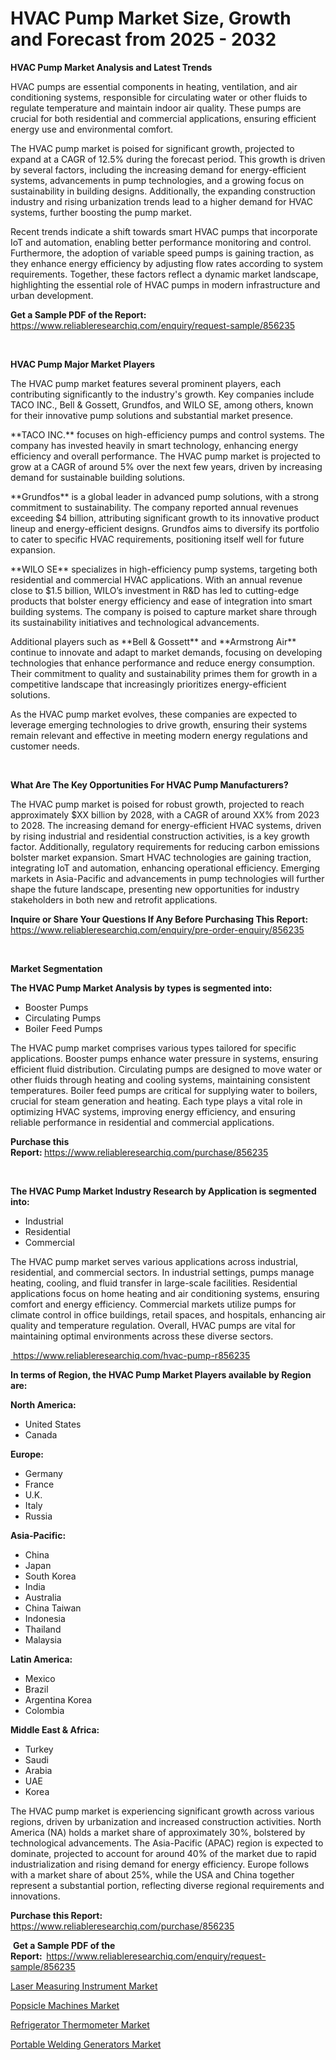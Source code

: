 <p><h1>HVAC Pump Market Size, Growth and Forecast from 2025 - 2032</h1></p><p><strong>HVAC Pump Market Analysis and Latest Trends</strong></p>
<p><p>HVAC pumps are essential components in heating, ventilation, and air conditioning systems, responsible for circulating water or other fluids to regulate temperature and maintain indoor air quality. These pumps are crucial for both residential and commercial applications, ensuring efficient energy use and environmental comfort.</p><p>The HVAC pump market is poised for significant growth, projected to expand at a CAGR of 12.5% during the forecast period. This growth is driven by several factors, including the increasing demand for energy-efficient systems, advancements in pump technologies, and a growing focus on sustainability in building designs. Additionally, the expanding construction industry and rising urbanization trends lead to a higher demand for HVAC systems, further boosting the pump market.</p><p>Recent trends indicate a shift towards smart HVAC pumps that incorporate IoT and automation, enabling better performance monitoring and control. Furthermore, the adoption of variable speed pumps is gaining traction, as they enhance energy efficiency by adjusting flow rates according to system requirements. Together, these factors reflect a dynamic market landscape, highlighting the essential role of HVAC pumps in modern infrastructure and urban development.</p></p>
<p><strong>Get a Sample PDF of the Report:&nbsp;</strong> <a href="https://www.reliableresearchiq.com/enquiry/request-sample/856235?utm_campaign=1159&utm_medium=2&utm_source=Github&utm_content=ia&utm_term=16022025&utm_id=hvac-pump">https://www.reliableresearchiq.com/enquiry/request-sample/856235</a></p>
<p>&nbsp;</p>
<p><strong>HVAC Pump Major Market Players</strong></p>
<p><p>The HVAC pump market features several prominent players, each contributing significantly to the industry's growth. Key companies include TACO INC., Bell & Gossett, Grundfos, and WILO SE, among others, known for their innovative pump solutions and substantial market presence.</p><p>**TACO INC.** focuses on high-efficiency pumps and control systems. The company has invested heavily in smart technology, enhancing energy efficiency and overall performance. The HVAC pump market is projected to grow at a CAGR of around 5% over the next few years, driven by increasing demand for sustainable building solutions. </p><p>**Grundfos** is a global leader in advanced pump solutions, with a strong commitment to sustainability. The company reported annual revenues exceeding $4 billion, attributing significant growth to its innovative product lineup and energy-efficient designs. Grundfos aims to diversify its portfolio to cater to specific HVAC requirements, positioning itself well for future expansion.</p><p>**WILO SE** specializes in high-efficiency pump systems, targeting both residential and commercial HVAC applications. With an annual revenue close to $1.5 billion, WILO’s investment in R&D has led to cutting-edge products that bolster energy efficiency and ease of integration into smart building systems. The company is poised to capture market share through its sustainability initiatives and technological advancements.</p><p>Additional players such as **Bell & Gossett** and **Armstrong Air** continue to innovate and adapt to market demands, focusing on developing technologies that enhance performance and reduce energy consumption. Their commitment to quality and sustainability primes them for growth in a competitive landscape that increasingly prioritizes energy-efficient solutions. </p><p>As the HVAC pump market evolves, these companies are expected to leverage emerging technologies to drive growth, ensuring their systems remain relevant and effective in meeting modern energy regulations and customer needs.</p></p>
<p>&nbsp;</p>
<p><strong>What Are The Key Opportunities For HVAC Pump Manufacturers?</strong></p>
<p><p>The HVAC pump market is poised for robust growth, projected to reach approximately $XX billion by 2028, with a CAGR of around XX% from 2023 to 2028. The increasing demand for energy-efficient HVAC systems, driven by rising industrial and residential construction activities, is a key growth factor. Additionally, regulatory requirements for reducing carbon emissions bolster market expansion. Smart HVAC technologies are gaining traction, integrating IoT and automation, enhancing operational efficiency. Emerging markets in Asia-Pacific and advancements in pump technologies will further shape the future landscape, presenting new opportunities for industry stakeholders in both new and retrofit applications.</p></p>
<p><strong>Inquire or Share Your Questions If Any Before Purchasing This Report:</strong> <a href="https://www.reliableresearchiq.com/enquiry/pre-order-enquiry/856235?utm_campaign=1159&utm_medium=2&utm_source=Github&utm_content=ia&utm_term=16022025&utm_id=hvac-pump">https://www.reliableresearchiq.com/enquiry/pre-order-enquiry/856235</a></p>
<p>&nbsp;</p>
<p><strong>Market Segmentation</strong></p>
<p><strong>The HVAC Pump Market Analysis by types is segmented into:</strong></p>
<p><ul><li>Booster Pumps</li><li>Circulating Pumps</li><li>Boiler Feed Pumps</li></ul></p>
<p><p>The HVAC pump market comprises various types tailored for specific applications. Booster pumps enhance water pressure in systems, ensuring efficient fluid distribution. Circulating pumps are designed to move water or other fluids through heating and cooling systems, maintaining consistent temperatures. Boiler feed pumps are critical for supplying water to boilers, crucial for steam generation and heating. Each type plays a vital role in optimizing HVAC systems, improving energy efficiency, and ensuring reliable performance in residential and commercial applications.</p></p>
<p><strong>Purchase this Report:&nbsp;</strong><a href="https://www.reliableresearchiq.com/purchase/856235?utm_campaign=1159&utm_medium=2&utm_source=Github&utm_content=ia&utm_term=16022025&utm_id=hvac-pump">https://www.reliableresearchiq.com/purchase/856235</a></p>
<p>&nbsp;</p>
<p><strong>The HVAC Pump Market Industry Research by Application is segmented into:</strong></p>
<p><ul><li>Industrial</li><li>Residential</li><li>Commercial</li></ul></p>
<p><p>The HVAC pump market serves various applications across industrial, residential, and commercial sectors. In industrial settings, pumps manage heating, cooling, and fluid transfer in large-scale facilities. Residential applications focus on home heating and air conditioning systems, ensuring comfort and energy efficiency. Commercial markets utilize pumps for climate control in office buildings, retail spaces, and hospitals, enhancing air quality and temperature regulation. Overall, HVAC pumps are vital for maintaining optimal environments across these diverse sectors.</p></p>
<p><a href="https://www.reliableresearchiq.com/hvac-pump-r856235?utm_campaign=1159&utm_medium=2&utm_source=Github&utm_content=ia&utm_term=16022025&utm_id=hvac-pump">&nbsp;https://www.reliableresearchiq.com/hvac-pump-r856235</a></p>
<p><strong>In terms of Region, the HVAC Pump Market Players available by Region are:</strong></p>
<p>
    <p> <strong> North America: </strong>
        <ul>
            <li>United States</li>
            <li>Canada</li>
        </ul>
        </p> 
    <p> <strong> Europe: </strong>
        <ul>
            <li>Germany</li>
            <li>France</li>
            <li>U.K.</li>
            <li>Italy</li>
            <li>Russia</li>
        </ul>
        </p> 
    <p> <strong> Asia-Pacific: </strong>
        <ul>
            <li>China</li>
            <li>Japan</li>
            <li>South Korea</li>
            <li>India</li>
            <li>Australia</li>
            <li>China Taiwan</li>
            <li>Indonesia</li>
            <li>Thailand</li>
            <li>Malaysia</li>
        </ul>
        </p> 
    <p> <strong> Latin America: </strong>
        <ul>
            <li>Mexico</li>
            <li>Brazil</li>
            <li>Argentina Korea</li>
            <li>Colombia</li>
        </ul>
        </p> 
    <p> <strong> Middle East & Africa: </strong>
        <ul>
            <li>Turkey</li>
            <li>Saudi</li>
            <li>Arabia</li>
            <li>UAE</li>
            <li>Korea</li>
        </ul>
    </p>
    </p>
<p><p>The HVAC pump market is experiencing significant growth across various regions, driven by urbanization and increased construction activities. North America (NA) holds a market share of approximately 30%, bolstered by technological advancements. The Asia-Pacific (APAC) region is expected to dominate, projected to account for around 40% of the market due to rapid industrialization and rising demand for energy efficiency. Europe follows with a market share of about 25%, while the USA and China together represent a substantial portion, reflecting diverse regional requirements and innovations.</p></p>
<p><strong>Purchase this Report: </strong><a href="https://www.reliableresearchiq.com/purchase/856235?utm_campaign=1159&utm_medium=2&utm_source=Github&utm_content=ia&utm_term=16022025&utm_id=hvac-pump">https://www.reliableresearchiq.com/purchase/856235</a></p>
<p>&nbsp;<strong>Get a Sample PDF of the Report:&nbsp;&nbsp;</strong><a href="https://www.reliableresearchiq.com/enquiry/request-sample/856235?utm_campaign=1159&utm_medium=2&utm_source=Github&utm_content=ia&utm_term=16022025&utm_id=hvac-pump">https://www.reliableresearchiq.com/enquiry/request-sample/856235</a></p>
<p><strong></strong></p>
<p><p><a href="https://github.com/rrosasdaunas/Market-Research-Report-List-1/blob/main/laser-measuring-instrument-market.md?utm_campaign=1159&utm_medium=2&utm_source=Github&utm_content=ia&utm_term=16022025&utm_id=hvac-pump">Laser Measuring Instrument Market</a></p><p><a href="https://github.com/ansanokajabi/Market-Research-Report-List-1/blob/main/popsicle-machines-market.md?utm_campaign=1159&utm_medium=2&utm_source=Github&utm_content=ia&utm_term=16022025&utm_id=hvac-pump">Popsicle Machines Market</a></p><p><a href="https://github.com/zoccohaniech/Market-Research-Report-List-1/blob/main/refrigerator-thermometer-market.md?utm_campaign=1159&utm_medium=2&utm_source=Github&utm_content=ia&utm_term=16022025&utm_id=hvac-pump">Refrigerator Thermometer Market</a></p><p><a href="https://github.com/ancsyanagha/Market-Research-Report-List-1/blob/main/portable-welding-generators-market.md?utm_campaign=1159&utm_medium=2&utm_source=Github&utm_content=ia&utm_term=16022025&utm_id=hvac-pump">Portable Welding Generators Market</a></p></p>